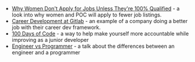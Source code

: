 - [Why Women Don't Apply for Jobs Unless They're 100% Qualified](https://hbr.org/2014/08/why-women-dont-apply-for-jobs-unless-theyre-100-qualified) - a look into why women and POC will apply to fewer job listings.
- [Career Development at Gitlab](https://about.gitlab.com/handbook/engineering/career-development/) - an example of a company doing a better job with their career dev framework.
- [100 Days of Code](https://www.100daysofcode.com/) - a way to help make yourself more accountable while improving as a junior developer
- [Engineer vs Programmer](https://www.youtube.com/watch?v=tISy7EJQPzI) - a talk about the differences between an engineer and a programmer